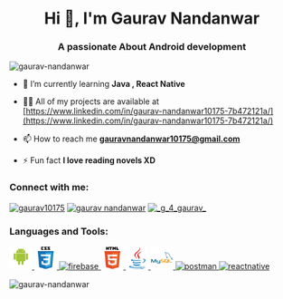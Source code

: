 <h1 align="center">Hi 👋, I'm Gaurav Nandanwar</h1>
<h3 align="center">A passionate About Android development</h3>



<p align="left"> <img src="https://komarev.com/ghpvc/?username=gaurav-nandanwar&label=Profile%20views&color=0e75b6&style=flat" alt="gaurav-nandanwar" /> </p>

- 🌱 I’m currently learning **Java , React Native**

- 👨‍💻 All of my projects are available at [https://www.linkedin.com/in/gaurav-nandanwar10175-7b472121a/](https://www.linkedin.com/in/gaurav-nandanwar10175-7b472121a/)

- 📫 How to reach me **gauravnandanwar10175@gmail.com**

- ⚡ Fun fact **I love reading novels XD**

<h3 align="left">Connect with me:</h3>
<p align="left">
<a href="https://twitter.com/gaurav10175" target="blank"><img align="center" src="https://raw.githubusercontent.com/rahuldkjain/github-profile-readme-generator/master/src/images/icons/Social/twitter.svg" alt="gaurav10175" height="30" width="40" /></a>
<a href="https://linkedin.com/in/gaurav nandanwar" target="blank"><img align="center" src="https://raw.githubusercontent.com/rahuldkjain/github-profile-readme-generator/master/src/images/icons/Social/linked-in-alt.svg" alt="gaurav nandanwar" height="30" width="40" /></a>
<a href="https://instagram.com/_g_4_gaurav_" target="blank"><img align="center" src="https://raw.githubusercontent.com/rahuldkjain/github-profile-readme-generator/master/src/images/icons/Social/instagram.svg" alt="_g_4_gaurav_" height="30" width="40" /></a>
</p>

<h3 align="left">Languages and Tools:</h3>
<p align="left"> <a href="https://developer.android.com" target="_blank" rel="noreferrer"> <img src="https://raw.githubusercontent.com/devicons/devicon/master/icons/android/android-original-wordmark.svg" alt="android" width="40" height="40"/> </a> <a href="https://www.w3schools.com/css/" target="_blank" rel="noreferrer"> <img src="https://raw.githubusercontent.com/devicons/devicon/master/icons/css3/css3-original-wordmark.svg" alt="css3" width="40" height="40"/> </a> <a href="https://firebase.google.com/" target="_blank" rel="noreferrer"> <img src="https://www.vectorlogo.zone/logos/firebase/firebase-icon.svg" alt="firebase" width="40" height="40"/> </a> <a href="https://www.w3.org/html/" target="_blank" rel="noreferrer"> <img src="https://raw.githubusercontent.com/devicons/devicon/master/icons/html5/html5-original-wordmark.svg" alt="html5" width="40" height="40"/> </a> <a href="https://www.java.com" target="_blank" rel="noreferrer"> <img src="https://raw.githubusercontent.com/devicons/devicon/master/icons/java/java-original.svg" alt="java" width="40" height="40"/> </a> <a href="https://www.mysql.com/" target="_blank" rel="noreferrer"> <img src="https://raw.githubusercontent.com/devicons/devicon/master/icons/mysql/mysql-original-wordmark.svg" alt="mysql" width="40" height="40"/> </a> <a href="https://postman.com" target="_blank" rel="noreferrer"> <img src="https://www.vectorlogo.zone/logos/getpostman/getpostman-icon.svg" alt="postman" width="40" height="40"/> </a> <a href="https://reactnative.dev/" target="_blank" rel="noreferrer"> <img src="https://reactnative.dev/img/header_logo.svg" alt="reactnative" width="40" height="40"/> </a> </p>

<p><img align="center" src="https://github-readme-stats.vercel.app/api/top-langs?username=gaurav-nandanwar&show_icons=true&locale=en&layout=compact" alt="gaurav-nandanwar" /></p>
